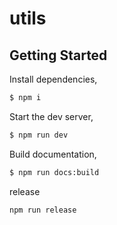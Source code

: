 # utils

## Getting Started

Install dependencies,

```bash
$ npm i
```

Start the dev server,

```bash
$ npm run dev
```

Build documentation,

```bash
$ npm run docs:build
```

release

```bash
npm run release
```

